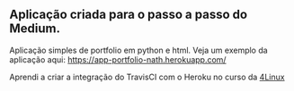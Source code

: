 ## Aplicação criada para o passo a passo do Medium.
Aplicação simples de portfolio em python e html.
Veja um exemplo da aplicação aqui: https://app-portfolio-nath.herokuapp.com/

Aprendi a criar a integração do TravisCI com o Heroku no curso da [4Linux](https://www.4linux.com.br/curso/devops-gratis)
